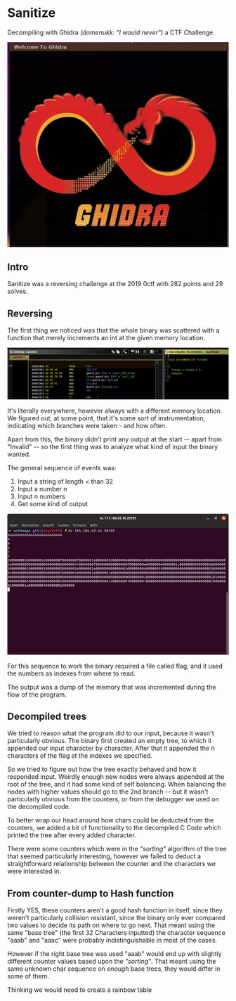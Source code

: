 # Sanitize

Decompiling with Ghidra *(domenukk: "I would never")* a CTF Challenge.

![Ghidra](ghidra.png)

## Intro

Sanitize was a reversing challenge at the 2019 0ctf with 282 points and 29 solves. 

## Reversing

The first thing we noticed was that the whole binary was scattered with a function that merely increments an int at the given memory location.

![Increment Function](increment.png)

It's literally everywhere, however always with a different memory location.
We figured out, at some point, that it's some sort of instrumentation, indicating which branches were taken - and how often.

Apart from this, the binary didn't print any output at the start -- apart from "Invalid" -- so the first thing was to analyze what kind of input the binary wanted.

The general sequence of events was:
1. Input a string of length < than 32
2. Input a number n
3. Input n numbers
4. Get some kind of output

![Sequence of Events](ServiceInteraction.png)

For this sequence to work the binary required a file called flag, and it used the numbers as indexes from where to read.

The output was a dump of the memory that was incremented during the flow of the program.

## Decompiled trees

We tried to reason what the program did to our input, because it wasn't particularly obvious.
The binary first created an empty tree, to which it appended our input character by character. After that it appended the n characters of the flag at the indexes we specified.

So we tried to figure out how the tree exactly behaved and how it responded input. Weirdly enough new nodes were always appended at the root of the tree, and it had some kind of self balancing. When balancing the nodes with higher values should go to the 2nd branch -- but it wasn't particularly obvious from the counters, or from the debugger we used on the decompiled code.

To better wrap our head around how chars could be deducted from the counters, we added a bit of functionality to the decompiled C Code which printed the tree after every added character.

There were some counters which were in the *"sorting"* algorithm of the tree that seemed particularly interesting, however we failed to deduct a straightforward relationship between the counter and the characters we were interested in.


## From counter-dump to Hash function 

Firstly YES, these counters aren't a good hash function in itself, since they weren't particularly collision resistant, since the binary only ever compared two values to decide its path on where to go next. That meant using the same "base tree" (the first 32 Characters inputted) the character sequence "aaab" and "aaac" were probably indistinguishable in most of the cases.

However if the right base tree was used "aaab" would end up with slightly different counter values based upon the *"sorting"*.
That meant using the same unknown char sequence on *enough* base trees, they would differ in some of them.

Thinking we would need to create a rainbow table 
